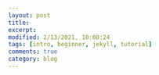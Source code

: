 ```yaml
---
layout: post
title: 
excerpt: 
modified: 2/13/2021, 10:00:24
tags: [intro, beginner, jekyll, tutorial]
comments: true
category: blog
---
```

<!-- # COMMENT EXPLAINING THIS PAGE -- 
This tutorial (and this repository) is only a light customization on top of
  [NC State University Library](https://www.lib.ncsu.edu/)'s great work with 
  [Jekyll-Acamedic](https://ncsu-libraries.github.io/jekyll-academic-docs/workshop/).

Instructions are available in a shareable PDF [RCL Site Builder walkthrough](http://bit.ly/2YQLM9m) that we will continue to update in the future...

Try out our [Form](/form) to start replacing our information with your own.
-->
